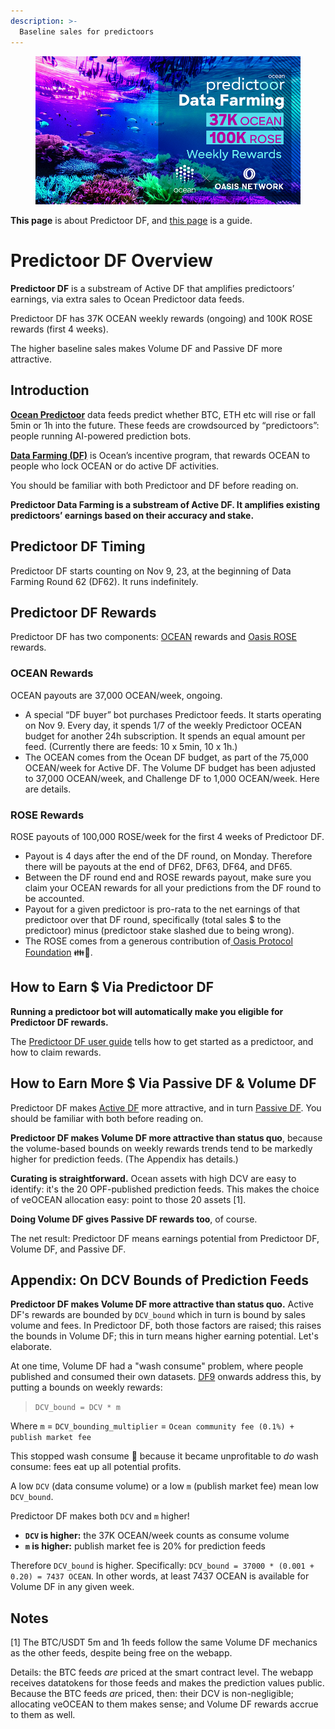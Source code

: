 ```yaml
---
description: >-
  Baseline sales for predictoors
---
```


<figure><img src="../.gitbook/assets/data-farming/predictoordf_main.png" alt=""></figure>

**This page** is about Predictoor DF, and [this page](predictoordf-guide.md) is a guide.

# Predictoor DF Overview

**Predictoor DF** is a substream of Active DF that amplifies predictoors’ earnings, via extra sales to Ocean Predictoor data feeds.

Predictoor DF has 37K OCEAN weekly rewards (ongoing) and 100K ROSE rewards (first 4 weeks).

The higher baseline sales makes Volume DF and Passive DF more attractive.

## Introduction

**[Ocean Predictoor](../predictoor/README.md)** data feeds predict whether BTC, ETH etc will rise or fall 5min or 1h into the future. These feeds are crowdsourced by “predictoors”: people running AI-powered prediction bots.

**[Data Farming (DF)](../data-farming/README.md)** is Ocean’s incentive program, that rewards OCEAN to people who lock OCEAN or do active DF activities.

You should be familiar with both Predictoor and DF before reading on.

**Predictoor Data Farming is a substream of Active DF. It amplifies existing predictoors’ earnings based on their accuracy and stake.**

## Predictoor DF Timing

Predictoor DF starts counting on Nov 9, 23, at the beginning of Data Farming Round 62 (DF62). It runs indefinitely.

## Predictoor DF Rewards

Predictoor DF has two components: [OCEAN](https://oceanprotocol.com/about-us/ocean-token) rewards and [Oasis ROSE](https://www.coingecko.com/en/coins/oasis-network) rewards.

### OCEAN Rewards

OCEAN payouts are 37,000 OCEAN/week, ongoing.
- A special “DF buyer” bot purchases Predictoor feeds. It starts operating on Nov 9. Every day, it spends 1/7 of the weekly Predictoor OCEAN budget for another 24h subscription. It spends an equal amount per feed. (Currently there are  feeds: 10 x 5min, 10 x 1h.)
- The OCEAN comes from the Ocean DF budget, as part of the 75,000 OCEAN/week for Active DF. The Volume DF budget has been adjusted to 37,000 OCEAN/week, and Challenge DF to 1,000 OCEAN/week. Here are details.

### ROSE Rewards

ROSE payouts of 100,000 ROSE/week for the first 4 weeks of Predictoor DF.
- Payout is 4 days after the end of the DF round, on Monday. Therefore there will be payouts at the end of DF62, DF63, DF64, and DF65.
- Between the DF round end and ROSE rewards payout, make sure you claim your OCEAN rewards for all your predictions from the DF round to be accounted.
- Payout for a given predictoor is pro-rata to the net earnings of that predictoor over that DF round, specifically (total sales $ to the predictoor) minus (predictoor stake slashed due to being wrong).
- The ROSE comes from a generous contribution of[ Oasis Protocol Foundation](https://oasisprotocol.org/) 👪🙏.


## How to Earn $ Via Predictoor DF

**Running a predictoor bot will automatically make you eligible for Predictoor DF rewards.**

The [Predictoor DF user guide](predictoordf-guide.md) tells how to get started as a predictoor, and how to claim rewards.

## How to Earn More $ Via Passive DF & Volume DF

Predictoor DF makes [Active DF](../data-farming/activedf.md) more attractive, and in turn [Passive DF](../data-farming/passivedf.md). You should be familiar with both before reading on.

**Predictoor DF makes Volume DF more attractive than status quo**, because the volume-based bounds on weekly rewards trends tend to be markedly higher for prediction feeds. (The Appendix has details.)

**Curating is straightforward.** Ocean assets with high DCV are easy to identify: it's the 20 OPF-published prediction feeds. This makes the choice of veOCEAN allocation easy: point to those 20 assets [1].

**Doing Volume DF gives Passive DF rewards too**, of course.

The net result: Predictoor DF means earnings potential from Predictoor DF, Volume DF, and Passive DF.

## Appendix: On DCV Bounds of Prediction Feeds

**Predictoor DF makes Volume DF more attractive than status quo.** Active DF's rewards are bounded by `DCV_bound` which in turn is bound by sales volume and fees. In Predictoor DF, both those factors are raised; this raises the bounds in Volume DF; this in turn means higher earning potential. Let's elaborate.

At one time, Volume DF had a "wash consume" problem, where people published and consumed their own datasets. [DF9](https://blog.oceanprotocol.com/data-farming-df8-completed-df9-started-reward-function-tuned-d74b5134b5d1) onwards address this, by putting a bounds on weekly rewards:

> `DCV_bound = DCV * m`

Where `m` = `DCV_bounding_multiplier` = `Ocean community fee (0.1%) + publish market fee`

This stopped wash consume 💪 because it became unprofitable to _do_ wash consume: fees eat up all potential profits.

A low `DCV` (data consume volume) or a low `m` (publish market fee) mean low `DCV_bound`.

Predictoor DF makes both `DCV` and `m` higher!

- **`DCV` is higher:** the 37K OCEAN/week counts as consume volume
- **`m` is higher:** publish market fee is 20% for prediction feeds

Therefore `DCV_bound` is higher. Specifically: `DCV_bound = 37000 * (0.001 + 0.20) = 7437 OCEAN`. In other words, at least 7437 OCEAN is available for Volume DF in any given week.

## Notes

[1] The BTC/USDT 5m and 1h feeds follow the same Volume DF mechanics as the other feeds, despite being free on the webapp.

Details: the BTC feeds _are_ priced at the smart contract level. The webapp receives datatokens for those feeds and makes the prediction values public. Because the BTC feeds _are_ priced, then: their DCV is non-negligible; allocating veOCEAN to them makes sense; and Volume DF rewards accrue to them as well.
